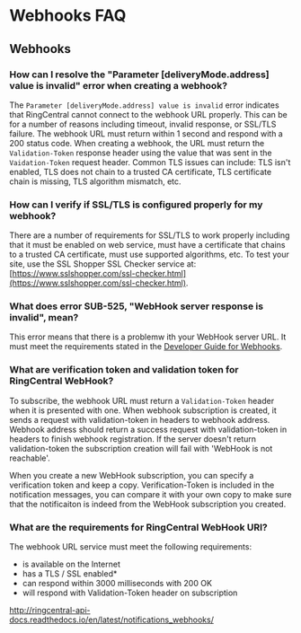 # Webhooks FAQ

## Webhooks

### How can I resolve the "Parameter [deliveryMode.address] value is invalid" error when creating a webhook?

The `Parameter [deliveryMode.address] value is invalid` error indicates that RingCentral cannot connect to the webhook URL properly. This can be for a number of reasons including timeout, invalid response, or SSL/TLS failure. The webhook URL must return within 1 second and respond with a 200 status code. When creating a webhook, the URL must return the `Validation-Token` response header using the value that was sent in the `Vaidation-Token` request header. Common TLS issues can include: TLS isn't enabled, TLS does not chain to a trusted CA certificate, TLS certificate chain is missing, TLS algorithm mismatch, etc.

### How can I verify if SSL/TLS is configured properly for my webhook?

There are a number of requirements for SSL/TLS to work properly including that it must be enabled on web service, must have a certificate that chains to a trusted CA certificate, must use supported algorithms, etc. To test your site, use the SSL Shopper SSL Checker service at: [https://www.sslshopper.com/ssl-checker.html](https://www.sslshopper.com/ssl-checker.html).

### What does error SUB-525, "WebHook server response is invalid", mean?

This error means that there is a problemw ith your WebHook server URL. It must meet the requirements stated in the [Developer Guide for Webhooks](http://ringcentral-api-docs.readthedocs.io/en/latest/webhooks/).

### What are verification token and validation token for RingCentral WebHook?

To subscribe, the webhook URL must return a `Validation-Token` header when it is presented with one. When webhook subscription is created, it sends a request with validation-token in headers to webhook address. Webhook address should return a success request with validation-token in headers to finish webhook registration. If the server doesn't return validation-token the subscription creation will fail with 'WebHook is not reachable'.

When you create a new WebHook subscription, you can specify a verification token and keep a copy. Verification-Token is included in the notification messages, you can compare it with your own copy to make sure that the notificaiton is indeed from the WebHook subscription you created.

### What are the requirements for RingCentral WebHook URI?

The webhook URL service must meet the following requirements:

- is available on the Internet
- has a TLS / SSL enabled*
- can respond within 3000 milliseconds with 200 OK
- will respond with Validation-Token header on subscription

http://ringcentral-api-docs.readthedocs.io/en/latest/notifications_webhooks/

